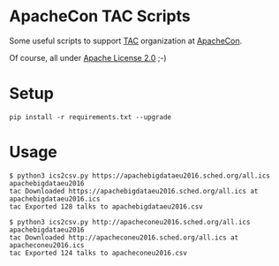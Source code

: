 # ApacheCon TAC Scripts

Some useful scripts to support [TAC](https://www.apache.org/travel/) organization at [ApacheCon](http://apachecon.com/).

Of course, all under [Apache License 2.0](https://www.apache.org/licenses/LICENSE-2.0) ;-)

# Setup

```
pip install -r requirements.txt --upgrade
```

# Usage 

```
$ python3 ics2csv.py https://apachebigdataeu2016.sched.org/all.ics apachebigdataeu2016
tac Downloaded https://apachebigdataeu2016.sched.org/all.ics at apachebigdataeu2016.ics
tac Exported 128 talks to apachebigdataeu2016.csv
```

```
$ python3 ics2csv.py http://apacheconeu2016.sched.org/all.ics apachebigdataeu2016
tac Downloaded http://apacheconeu2016.sched.org/all.ics at apacheconeu2016.ics
tac Exported 124 talks to apacheconeu2016.csv
```
